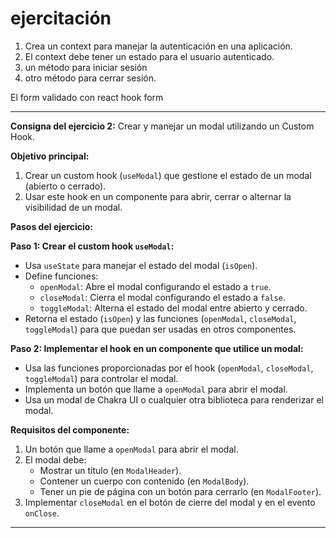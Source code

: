 # ejercitación

1. Crea un context para manejar la autenticación en una aplicación.
2. El context debe tener un estado para el usuario autenticado.
3. un método para iniciar sesión
4. otro método para cerrar sesión.

El form validado con react hook form

---

**Consigna del ejercicio 2:** Crear y manejar un modal utilizando un Custom Hook.

**Objetivo principal:**
1. Crear un custom hook (`useModal`) que gestione el estado de un modal (abierto o cerrado).
2. Usar este hook en un componente para abrir, cerrar o alternar la visibilidad de un modal.

**Pasos del ejercicio:**

**Paso 1: Crear el custom hook `useModal`:**
- Usa `useState` para manejar el estado del modal (`isOpen`).
- Define funciones:
  - `openModal`: Abre el modal configurando el estado a `true`.
  - `closeModal`: Cierra el modal configurando el estado a `false`.
  - `toggleModal`: Alterna el estado del modal entre abierto y cerrado.
- Retorna el estado (`isOpen`) y las funciones (`openModal`, `closeModal`, `toggleModal`) para que puedan ser usadas en otros componentes.

**Paso 2: Implementar el hook en un componente que utilice un modal:**
- Usa las funciones proporcionadas por el hook (`openModal`, `closeModal`, `toggleModal`) para controlar el modal.
- Implementa un botón que llame a `openModal` para abrir el modal.
- Usa un modal de Chakra UI o cualquier otra biblioteca para renderizar el modal.

**Requisitos del componente:**
1. Un botón que llame a `openModal` para abrir el modal.
2. El modal debe:
   - Mostrar un título (en `ModalHeader`).
   - Contener un cuerpo con contenido (en `ModalBody`).
   - Tener un pie de página con un botón para cerrarlo (en `ModalFooter`).
3. Implementar `closeModal` en el botón de cierre del modal y en el evento `onClose`.

--- 

